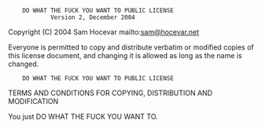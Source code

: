         DO WHAT THE FUCK YOU WANT TO PUBLIC LICENSE
                Version 2, December 2004
Copyright (C) 2004 Sam Hocevar mailto:sam@hocevar.net

Everyone is permitted to copy and distribute verbatim or modified copies of this license document, and changing it is allowed as long as the name is changed.

        DO WHAT THE FUCK YOU WANT TO PUBLIC LICENSE
TERMS AND CONDITIONS FOR COPYING, DISTRIBUTION AND MODIFICATION

You just DO WHAT THE FUCK YOU WANT TO.
